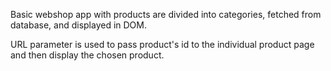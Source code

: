 Basic webshop app with products are divided into categories, fetched from database, and displayed in DOM.

URL parameter is used to pass product's id to the individual product page and then display the chosen product.
